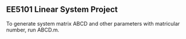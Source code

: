 ## EE5101 Linear System Project
To generate system matrix ABCD and other parameters with matricular number, run ABCD.m.